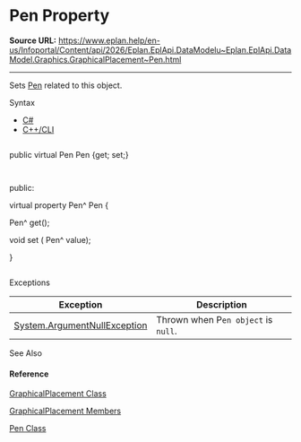 # Pen Property

**Source URL:** https://www.eplan.help/en-us/Infoportal/Content/api/2026/Eplan.EplApi.DataModelu~Eplan.EplApi.DataModel.Graphics.GraphicalPlacement~Pen.html

---

Sets [Pen](Eplan.EplApi.DataModelu~Eplan.EplApi.DataModel.Graphics.Pen.html) related to this object.

Syntax

- [C#](#i-syntax-CS)
- [C++/CLI](#i-syntax-CPP2005)

```
```
public virtual Pen Pen {get; set;}
```
```

```
```
public:
virtual property Pen^ Pen {
   Pen^ get();
   void set (    Pen^ value);
}
```
```

Exceptions

| Exception | Description |
| --- | --- |
| [System.ArgumentNullException](#) | Thrown when P`en object` is `null`. |



See Also

#### Reference

[GraphicalPlacement Class](Eplan.EplApi.DataModelu~Eplan.EplApi.DataModel.Graphics.GraphicalPlacement.html)
  
[GraphicalPlacement Members](Eplan.EplApi.DataModelu~Eplan.EplApi.DataModel.Graphics.GraphicalPlacement_members.html)
  
[Pen Class](Eplan.EplApi.DataModelu~Eplan.EplApi.DataModel.Graphics.Pen.html)